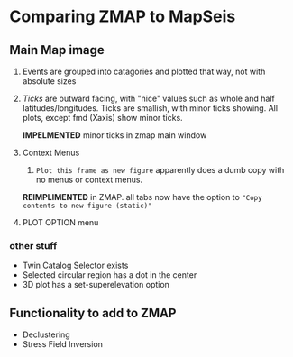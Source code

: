 # Comparing ZMAP to MapSeis

## Main Map image

1. Events are grouped into catagories and plotted that way, not with absolute sizes
2. *Ticks* are outward facing, with "nice" values such as whole and half latitudes/longitudes.  Ticks are smallish, with minor ticks showing. All plots, except fmd (Xaxis) show minor ticks.

    **IMPELMENTED** minor ticks in zmap main window

3. Context Menus
    1. `Plot this frame as new figure` apparently does a dumb copy with no menus or context menus.

    **REIMPLIMENTED** in ZMAP. all tabs now have the option to `"Copy contents to new figure (static)"`
4. PLOT OPTION menu

### other stuff

- Twin Catalog Selector exists
- Selected circular region has a dot in the center
- 3D plot has a set-superelevation option

## Functionality to add to ZMAP

- Declustering
- Stress Field Inversion